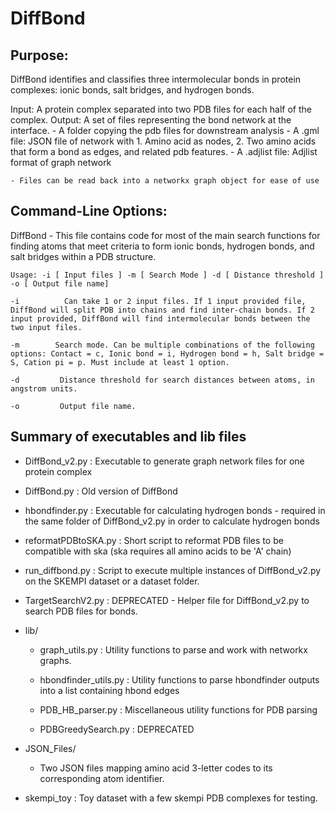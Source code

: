 # DiffBond

## Purpose:

DiffBond identifies and classifies three intermolecular bonds in protein complexes: ionic bonds, salt bridges, and hydrogen bonds.

Input: A protein complex separated into two PDB files for each half of the complex.
Output: A set of files representing the bond network at the interface.
    - A folder copying the pdb files for downstream analysis
    - A .gml file: JSON file of network with 1. Amino acid as nodes, 2. Two amino acids that form a bond as edges, and related pdb features.
    - A .adjlist file: Adjlist format of graph network

    - Files can be read back into a networkx graph object for ease of use

## Command-Line Options:

DiffBond
	- This file contains code for most of the main search functions for finding atoms that meet criteria to form ionic bonds, hydrogen bonds, and salt bridges within a PDB structure.
	
	Usage: -i [ Input files ] -m [ Search Mode ] -d [ Distance threshold ] -o [ Output file name]
	
	-i          Can take 1 or 2 input files. If 1 input provided file, DiffBond will split PDB into chains and find inter-chain bonds. If 2 input provided, DiffBond will find intermolecular bonds between the two input files.

	-m        Search mode. Can be multiple combinations of the following options: Contact = c, Ionic bond = i, Hydrogen bond = h, Salt bridge = S, Cation pi = p. Must include at least 1 option.

	-d         Distance threshold for search distances between atoms, in angstrom units. 

	-o         Output file name.

## Summary of executables and lib files

- DiffBond_v2.py : Executable to generate graph network files for one protein complex

- DiffBond.py : Old version of DiffBond

- hbondfinder.py : Executable for calculating hydrogen bonds - required in the same folder of DiffBond_v2.py in order to calculate hydrogen bonds

- reformatPDBtoSKA.py : Short script to reformat PDB files to be compatible with ska (ska requires all amino acids to be 'A' chain)

- run_diffbond.py : Script to execute multiple instances of DiffBond_v2.py on the SKEMPI dataset or a dataset folder.

- TargetSearchV2.py : DEPRECATED - Helper file for DiffBond_v2.py to search PDB files for bonds.

- lib/
    - graph_utils.py : Utility functions to parse and work with networkx graphs.

    - hbondfinder_utils.py : Utility functions to parse hbondfinder outputs into a list containing hbond edges

    - PDB_HB_parser.py : Miscellaneous utility functions for PDB parsing

    - PDBGreedySearch.py : DEPRECATED

- JSON_Files/
    - Two JSON files mapping amino acid 3-letter codes to its corresponding atom identifier.

- skempi_toy : Toy dataset with a few skempi PDB complexes for testing.
